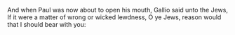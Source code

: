And when Paul was now about to open his mouth, Gallio said unto the Jews, If it were a matter of wrong or wicked lewdness, O ye Jews, reason would that I should bear with you:
